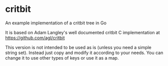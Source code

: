critbit
=======

An example implementation of a critbit tree in Go

It is based on Adam Langley's well documented critbit C implementation at https://github.com/agl/critbit

This version is not intended to be used as is (unless you need a simple string set).
Instead just copy and modify it according to your needs.
You can change it to use other types of keys or use it as a map.
